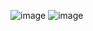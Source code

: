 ![image](https://github.com/Bumbuk/Pr7/assets/144329036/89a41cbd-0b54-436d-a00b-929363daa287)
![image](https://github.com/Bumbuk/Pr7/assets/144329036/85646c44-4113-4f4c-b41e-63b088e80880)
